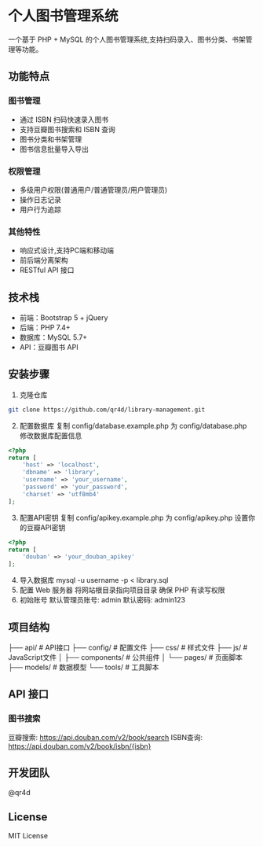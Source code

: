 # 个人图书管理系统

一个基于 PHP + MySQL 的个人图书管理系统,支持扫码录入、图书分类、书架管理等功能。

## 功能特点

### 图书管理
- 通过 ISBN 扫码快速录入图书
- 支持豆瓣图书搜索和 ISBN 查询
- 图书分类和书架管理
- 图书信息批量导入导出

### 权限管理
- 多级用户权限(普通用户/普通管理员/用户管理员)
- 操作日志记录
- 用户行为追踪

### 其他特性
- 响应式设计,支持PC端和移动端
- 前后端分离架构
- RESTful API 接口

## 技术栈

- 前端：Bootstrap 5 + jQuery
- 后端：PHP 7.4+ 
- 数据库：MySQL 5.7+
- API：豆瓣图书 API

## 安装步骤

1. 克隆仓库
```bash
git clone https://github.com/qr4d/library-management.git
```
2. 配置数据库
复制 config/database.example.php 为 config/database.php
修改数据库配置信息
```php
<?php
return [
    'host' => 'localhost',
    'dbname' => 'library',
    'username' => 'your_username',
    'password' => 'your_password',
    'charset' => 'utf8mb4'
];
```
3. 配置API密钥
复制 config/apikey.example.php 为 config/apikey.php
设置你的豆瓣API密钥
```php
<?php
return [
    'douban' => 'your_douban_apikey'
];
```
4. 导入数据库
mysql -u username -p < library.sql
5. 配置 Web 服务器
将网站根目录指向项目目录
确保 PHP 有读写权限
6. 初始账号
默认管理员账号: admin
默认密码: admin123

## 项目结构

├── api/            # API接口
├── config/         # 配置文件
├── css/           # 样式文件
├── js/            # JavaScript文件
│   ├── components/    # 公共组件
│   └── pages/        # 页面脚本
├── models/        # 数据模型
└── tools/         # 工具脚本

## API 接口
### 图书搜索
豆瓣搜索: https://api.douban.com/v2/book/search
ISBN查询: https://api.douban.com/v2/book/isbn/{isbn}
## 开发团队
@qr4d

## License
MIT License